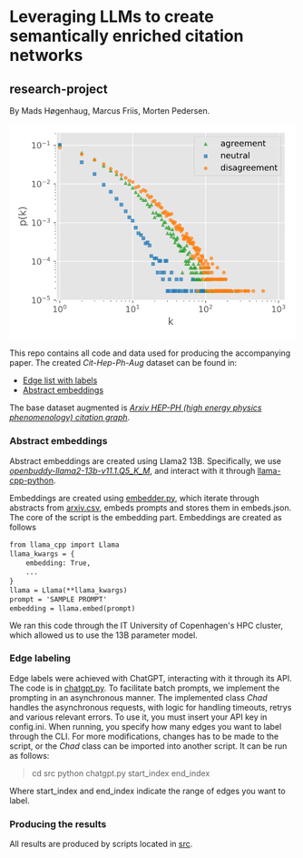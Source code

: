 # Leveraging LLMs to create semantically enriched citation networks
## research-project

By Mads Høgenhaug, Marcus Friis, Morten Pedersen.

<img src="figs/mlg-in-degree.svg" width="800">

This repo contains all code and data used for producing the accompanying paper. The created *Cit-Hep-Ph-Aug* dataset can be found in:
* [Edge list with labels](data/Cit-HEP-PH-Aug.txt)
* [Abstract embeddings](<https://www.mediafire.com/file/im0jf93tdihemrg/combined_data.rar/file>)

The base dataset augmented is *[Arxiv HEP-PH (high energy physics phenomenology) citation graph](https://snap.stanford.edu/data/cit-HepPh.html)*.

### Abstract embeddings

Abstract embeddings are created using Llama2 13B. Specifically, we use *[openbuddy-llama2-13b-v11.1.Q5_K_M](https://huggingface.co/TheBloke/OpenBuddy-Llama2-13B-v11.1-GGUF)*, and interact with it through [llama-cpp-python](https://github.com/abetlen/llama-cpp-python). 

Embeddings are created using [embedder.py](src/embedder.py), which iterate through abstracts from [arxiv.csv](data/arxiv.csv), embeds prompts and stores them in embeds.json. The core of the script is the embedding part. Embeddings are created as follows
```
from llama_cpp import Llama
llama_kwargs = {
    embedding: True,
    ...
}
llama = Llama(**llama_kwargs)
prompt = 'SAMPLE PROMPT'
embedding = llama.embed(prompt)
```

We ran this code through the IT University of Copenhagen's HPC cluster, which allowed us to use the 13B parameter model.

### Edge labeling

Edge labels were achieved with ChatGPT, interacting with it through its API. The code is in [chatgpt.py](src/chatgpt.py). To facilitate batch prompts, we implement the prompting in an asynchronous manner. The implemented class *Chad* handles the asynchronous requests, with logic for handling timeouts, retrys and various relevant errors. To use it, you must insert your API key in config.ini. When running, you specify how many edges you want to label through the CLI. For more modifications, changes has to be made to the script, or the *Chad* class can be imported into another script. It can be run as follows:
> cd src
> python chatgpt.py start_index end_index

Where start_index and end_index indicate the range of edges you want to label. 

### Producing the results

All results are produced by scripts located in [src](src).
